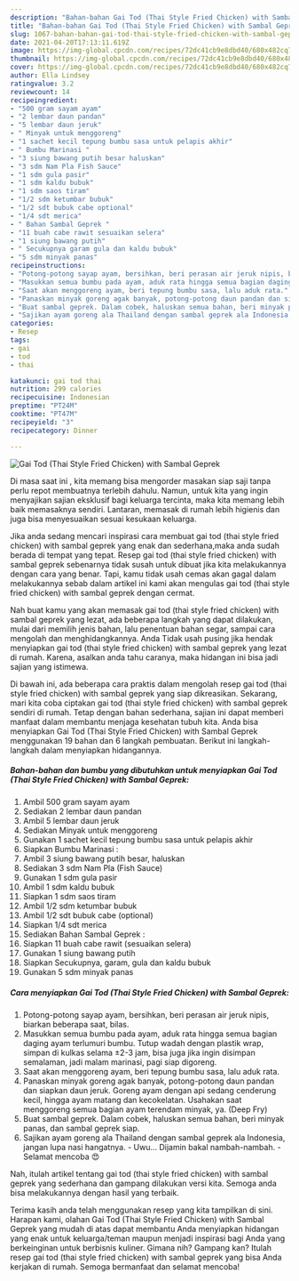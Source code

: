 ```yaml
---
description: "Bahan-bahan Gai Tod (Thai Style Fried Chicken) with Sambal Geprek Sederhana dan Mudah Dibuat"
title: "Bahan-bahan Gai Tod (Thai Style Fried Chicken) with Sambal Geprek Sederhana dan Mudah Dibuat"
slug: 1067-bahan-bahan-gai-tod-thai-style-fried-chicken-with-sambal-geprek-sederhana-dan-mudah-dibuat
date: 2021-04-20T17:13:11.619Z
image: https://img-global.cpcdn.com/recipes/72dc41cb9e8dbd40/680x482cq70/gai-tod-thai-style-fried-chicken-with-sambal-geprek-foto-resep-utama.jpg
thumbnail: https://img-global.cpcdn.com/recipes/72dc41cb9e8dbd40/680x482cq70/gai-tod-thai-style-fried-chicken-with-sambal-geprek-foto-resep-utama.jpg
cover: https://img-global.cpcdn.com/recipes/72dc41cb9e8dbd40/680x482cq70/gai-tod-thai-style-fried-chicken-with-sambal-geprek-foto-resep-utama.jpg
author: Ella Lindsey
ratingvalue: 3.2
reviewcount: 14
recipeingredient:
- "500 gram sayam ayam"
- "2 lembar daun pandan"
- "5 lembar daun jeruk"
- " Minyak untuk menggoreng"
- "1 sachet kecil tepung bumbu sasa untuk pelapis akhir"
- " Bumbu Marinasi "
- "3 siung bawang putih besar haluskan"
- "3 sdm Nam Pla Fish Sauce"
- "1 sdm gula pasir"
- "1 sdm kaldu bubuk"
- "1 sdm saos tiram"
- "1/2 sdm ketumbar bubuk"
- "1/2 sdt bubuk cabe optional"
- "1/4 sdt merica"
- " Bahan Sambal Geprek "
- "11 buah cabe rawit sesuaikan selera"
- "1 siung bawang putih"
- " Secukupnya garam gula dan kaldu bubuk"
- "5 sdm minyak panas"
recipeinstructions:
- "Potong-potong sayap ayam, bersihkan, beri perasan air jeruk nipis, biarkan beberapa saat, bilas."
- "Masukkan semua bumbu pada ayam, aduk rata hingga semua bagian daging ayam terlumuri bumbu. Tutup wadah dengan plastik wrap, simpan di kulkas selama ±2-3 jam, bisa juga jika ingin disimpan semalaman, jadi malam marinasi, pagi siap digoreng."
- "Saat akan menggoreng ayam, beri tepung bumbu sasa, lalu aduk rata."
- "Panaskan minyak goreng agak banyak, potong-potong daun pandan dan siapkan daun jeruk. Goreng ayam dengan api sedang cenderung kecil, hingga ayam matang dan kecokelatan. Usahakan saat menggoreng semua bagian ayam terendam minyak, ya. (Deep Fry)"
- "Buat sambal geprek. Dalam cobek, haluskan semua bahan, beri minyak panas, dan sambal geprek siap."
- "Sajikan ayam goreng ala Thailand dengan sambal geprek ala Indonesia, jangan lupa nasi hangatnya. Uwu... Dijamin bakal nambah-nambah. Selamat mencoba 😍"
categories:
- Resep
tags:
- gai
- tod
- thai

katakunci: gai tod thai 
nutrition: 299 calories
recipecuisine: Indonesian
preptime: "PT24M"
cooktime: "PT47M"
recipeyield: "3"
recipecategory: Dinner

---
```



![Gai Tod (Thai Style Fried Chicken) with Sambal Geprek](https://img-global.cpcdn.com/recipes/72dc41cb9e8dbd40/680x482cq70/gai-tod-thai-style-fried-chicken-with-sambal-geprek-foto-resep-utama.jpg)

Di masa  saat ini , kita memang bisa mengorder masakan siap saji tanpa perlu repot membuatnya terlebih dahulu. Namun, untuk kita yang ingin menyajikan sajian eksklusif bagi keluarga tercinta, maka kita memang lebih baik memasaknya sendiri. Lantaran, memasak di rumah lebih higienis dan juga bisa menyesuaikan sesuai kesukaan keluarga.

Jika anda sedang mencari inspirasi cara membuat gai tod (thai style fried chicken) with sambal geprek yang enak dan sederhana,maka anda sudah berada di tempat yang tepat. Resep gai tod (thai style fried chicken) with sambal geprek  sebenarnya tidak susah untuk dibuat jika kita melakukannya dengan cara yang benar. Tapi, kamu tidak usah cemas akan gagal dalam melakukannya 
sebab dalam artikel ini kami akan mengulas gai tod (thai style fried chicken) with sambal geprek dengan cermat.  



Nah buat kamu yang akan memasak gai tod (thai style fried chicken) with sambal geprek yang lezat, ada beberapa langkah yang dapat dilakukan, mulai dari memilih jenis bahan, lalu penentuan bahan segar, sampai cara mengolah dan menghidangkannya. Anda Tidak usah pusing jika hendak menyiapkan gai tod (thai style fried chicken) with sambal geprek yang lezat di rumah. Karena, asalkan anda  tahu caranya, maka hidangan ini bisa jadi sajian yang istimewa.

Di bawah ini, ada beberapa cara praktis  dalam mengolah resep gai tod (thai style fried chicken) with sambal geprek yang siap dikreasikan. Sekarang, mari kita coba ciptakan gai tod (thai style fried chicken) with sambal geprek sendiri di rumah. Tetap dengan bahan sederhana, sajian ini dapat memberi manfaat dalam membantu menjaga kesehatan tubuh kita. Anda bisa menyiapkan Gai Tod (Thai Style Fried Chicken) with Sambal Geprek menggunakan 19 bahan dan 6 langkah pembuatan. Berikut ini langkah-langkah dalam menyiapkan hidangannya.

<!--inarticleads1-->

##### Bahan-bahan dan bumbu yang dibutuhkan untuk menyiapkan Gai Tod (Thai Style Fried Chicken) with Sambal Geprek:

1. Ambil 500 gram sayam ayam
1. Sediakan 2 lembar daun pandan
1. Ambil 5 lembar daun jeruk
1. Sediakan  Minyak untuk menggoreng
1. Gunakan 1 sachet kecil tepung bumbu sasa untuk pelapis akhir
1. Siapkan  Bumbu Marinasi :
1. Ambil 3 siung bawang putih besar, haluskan
1. Sediakan 3 sdm Nam Pla (Fish Sauce)
1. Gunakan 1 sdm gula pasir
1. Ambil 1 sdm kaldu bubuk
1. Siapkan 1 sdm saos tiram
1. Ambil 1/2 sdm ketumbar bubuk
1. Ambil 1/2 sdt bubuk cabe (optional)
1. Siapkan 1/4 sdt merica
1. Sediakan  Bahan Sambal Geprek :
1. Siapkan 11 buah cabe rawit (sesuaikan selera)
1. Gunakan 1 siung bawang putih
1. Siapkan  Secukupnya, garam, gula dan kaldu bubuk
1. Gunakan 5 sdm minyak panas




<!--inarticleads2-->

##### Cara menyiapkan Gai Tod (Thai Style Fried Chicken) with Sambal Geprek:

1. Potong-potong sayap ayam, bersihkan, beri perasan air jeruk nipis, biarkan beberapa saat, bilas.
1. Masukkan semua bumbu pada ayam, aduk rata hingga semua bagian daging ayam terlumuri bumbu. Tutup wadah dengan plastik wrap, simpan di kulkas selama ±2-3 jam, bisa juga jika ingin disimpan semalaman, jadi malam marinasi, pagi siap digoreng.
1. Saat akan menggoreng ayam, beri tepung bumbu sasa, lalu aduk rata.
1. Panaskan minyak goreng agak banyak, potong-potong daun pandan dan siapkan daun jeruk. Goreng ayam dengan api sedang cenderung kecil, hingga ayam matang dan kecokelatan. Usahakan saat menggoreng semua bagian ayam terendam minyak, ya. (Deep Fry)
1. Buat sambal geprek. Dalam cobek, haluskan semua bahan, beri minyak panas, dan sambal geprek siap.
1. Sajikan ayam goreng ala Thailand dengan sambal geprek ala Indonesia, jangan lupa nasi hangatnya. - Uwu... Dijamin bakal nambah-nambah. - Selamat mencoba 😍




Nah, itulah artikel tentang  gai tod (thai style fried chicken) with sambal geprek  yang sederhana dan gampang dilakukan versi kita. Semoga anda bisa melakukannya dengan hasil yang terbaik. 

Terima kasih anda telah menggunakan resep yang kita tampilkan di sini. Harapan kami, olahan  Gai Tod (Thai Style Fried Chicken) with Sambal Geprek yang mudah di atas dapat membantu Anda menyiapkan hidangan yang enak untuk keluarga/teman maupun menjadi inspirasi bagi Anda yang berkeinginan untuk berbisnis kuliner. Gimana nih? Gampang kan? Itulah resep gai tod (thai style fried chicken) with sambal geprek yang bisa Anda kerjakan di rumah. Semoga bermanfaat dan selamat mencoba!

